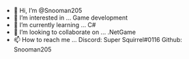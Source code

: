 - 👋 Hi, I’m @Snooman205
- 👀 I’m interested in ... Game development
- 🌱 I’m currently learning ... C#
- 💞️ I’m looking to collaborate on ... .NetGame
- 📫 How to reach me ... Discord: Super Squirrel#0116 Github: Snooman205

<!---
Snooman205/Snooman205 is a ✨ special ✨ repository because its `README.md` (this file) appears on your GitHub profile.
You can click the Preview link to take a look at your changes.
--->
